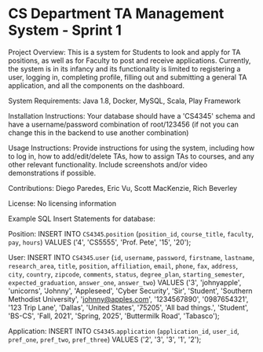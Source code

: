 # CS Department TA Management System - Sprint 1

Project Overview: This is a system for Students to look and apply for TA positions, as well as for Faculty to post and receive applications. Currently, the system is in its infancy and its functionality is limited to registering a user, logging in, completing profile, filling out and submitting a general TA application, and all the components on the dashboard.

System Requirements: Java 1.8, Docker, MySQL, Scala, Play Framework

Installation Instructions: Your database should have a 'CS4345' schema and have a username/password combination of root/123456 (if not you can change this in the backend to use another combination)

Usage Instructions: Provide instructions for using the system, including how to log in, how to add/edit/delete TAs, how to assign TAs to courses, and any other relevant functionality. Include screenshots and/or video demonstrations if possible.

Contributions: Diego Paredes, Eric Vu, Scott MacKenzie, Rich Beverley

License: No licensing information

Example SQL Insert Statements for database:

Position:
INSERT INTO `CS4345`.`position` (`position_id`, `course_title`, `faculty`, `pay`, `hours`) VALUES ('4', 'CS5555', 'Prof. Pete', '15', '20');

User:
INSERT INTO `CS4345`.`user` (`id`, `username`, `password`, `firstname`, `lastname`, `research_area`, `title`, `position`, `affiliation`, `email`, `phone`, `fax`, `address`, `city`, `country`, `zipcode`, `comments`, `status`, `degree_plan`, `starting_semester`, `expected_graduation`, `answer_one`, `answer_two`) VALUES ('3', 'johnyapple', 'unicorns', 'Johnny', 'Appleseed', 'Cyber Security', 'Sir', 'Student', 'Southern Methodist University', 'johnny@apples.com', '1234567890', '0987654321', '123 Trip Lane', 'Dallas', 'United States', '75205', 'All bad things.', 'Student', 'BS-CS', 'Fall, 2021', 'Spring, 2025', 'Buttermilk Road', 'Tabasco');

Application:
INSERT INTO `CS4345`.`application` (`application_id`, `user_id`, `pref_one`, `pref_two`, `pref_three`) VALUES ('2', '3', '3', '1', '2');
